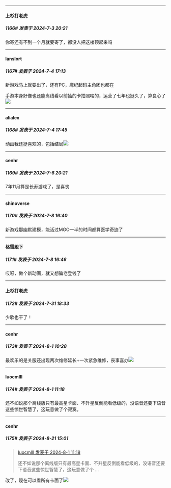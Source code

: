 ﻿
*****

####  上杉打老虎  
##### 1166#       发表于 2024-7-3 20:21

你寄还有不到一个月就要寄了，都没人把这楼顶起来吗


*****

####  lanslort  
##### 1167#       发表于 2024-7-4 17:13

新游戏马上就要出了，还有PC，魔纪起码主角团也都在

手游本身好像也还能离线看以前抽的卡拍照啥的，运营了七年也挺久了，算良心了<img src="https://static.saraba1st.com/image/smiley/face2017/074.png" referrerpolicy="no-referrer">


*****

####  alialex  
##### 1168#       发表于 2024-7-4 17:45

动画我还挺喜欢的，包括结局<img src="https://static.saraba1st.com/image/smiley/face2017/037.png" referrerpolicy="no-referrer">


*****

####  cenhr  
##### 1169#       发表于 2024-7-6 20:21

7年11月算是长寿游戏了，是喜丧


*****

####  shinoverse  
##### 1170#       发表于 2024-7-8 16:40

新游戏那幽默建模，能活过MGO一半的时间都算医学奇迹了


*****

####  格雷殿下  
##### 1171#       发表于 2024-7-8 16:46

哎呀，做个新动画，就又想骗老登钱了

*****

####  上杉打老虎  
##### 1172#       发表于 2024-7-31 18:33

少歌也干了！


*****

####  cenhr  
##### 1173#       发表于 2024-8-1 10:28

最欢乐的是关服还出现两次维修延长+一次紧急维修，丧事喜办<img src="https://static.saraba1st.com/image/smiley/face2017/066.png" referrerpolicy="no-referrer">


*****

####  luocmlll  
##### 1174#       发表于 2024-8-1 11:18

还不如说那个离线版只有最高星卡面、不升星反倒能看低级的，没语音还要下语音这些惊世智慧了，这玩意做了个寂寞。

*****

####  cenhr  
##### 1175#       发表于 2024-8-21 15:01

<blockquote><a href="httphttps://bbs.saraba1st.com/2b/forum.php?mod=redirect&amp;goto=findpost&amp;pid=65763209&amp;ptid=1539006" target="_blank">luocmlll 发表于 2024-8-1 11:18</a>

还不如说那个离线版只有最高星卡面、不升星反倒能看低级的，没语音还要下语音这些惊世智慧了，这玩意做了个 ...</blockquote>
改了，现在可以看所有卡面了<img src="https://static.saraba1st.com/image/smiley/face2017/066.png" referrerpolicy="no-referrer">

